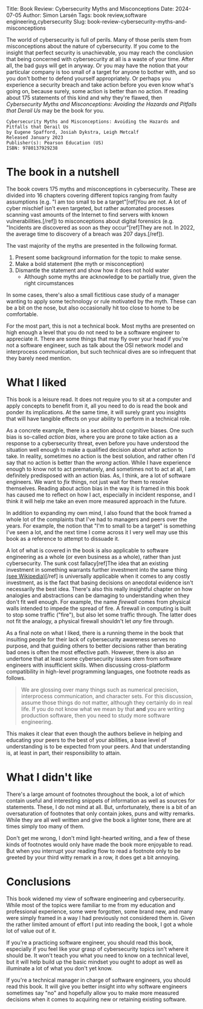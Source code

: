 Title: Book Review: Cybersecurity Myths and Misconceptions
Date: 2024-07-05
Author: Simon Larsén
Tags: book review,software engineering,cybersecurity
Slug: book-review-cybersecurity-myths-and-misconceptions

The world of cybersecurity is full of perils. Many of those perils stem from
misconceptions about the nature of cybersecurity. If you come to the insight
that perfect security is unachievable, you may reach the conclusion that
being concerned with cybersecurity at all is a waste of your time. After all,
the bad guys will get in anyway. Or you may have the notion that your particular
company is too small of a target for anyone to bother with, and so you don't
bother to defend yourself appropriately. Or perhaps you experience a security
breach and take action before you even know what's going on, because surely,
some action is better than no action. If reading about 175 statements of this
kind and why they're flawed, then _Cybersecurity Myths and
Misconceptions: Avoiding the Hazards and Pitfalls that Derail Us_ may be the
book for you.

```
Cybersecurity Myths and Misconceptions: Avoiding the Hazards and Pitfalls that Derail Us
by Eugene Spafford, Josiah Dykstra, Leigh Metcalf
Released January 2023
Publisher(s): Pearson Education (US)
ISBN: 9780137929238
```

# The book in a nutshell
The book covers 175 myths and misconceptions in cybersecurity. These are divided
into 16 chapters covering different topics ranging from faulty assumptions
(e.g. "I am too small to be a target"[ref]You are not. A lot of cyber mischief
isn't even targeted, but rather automated processes scanning vast amounts of the
Internet to find servers with known vulnerabilities.[/ref]) to misconceptions
about digital forensics (e.g. "Incidents are discovered as soon as they
occur"[ref]They are not. In 2022, the average time to discovery of a breach was
207 days.[/ref]).

The vast majority of the myths are presented in the following format.

1. Present some background information for the topic to make sense.
2. Make a bold statement (the myth or misconception)
3. Dismantle the statement and show how it does not hold water
    - Although some myths are acknowledge to be partially true, given the right
      circumstances

In some cases, there's also a small fictitious case study of a manager wanting
to apply some technology or rule motivated by the myth. These can be a bit on
the nose, but also occasionally hit too close to home to be comfortable.

For the most part, this is not a technical book. Most myths are presented on high
enough a level that you do not need to be a software engineer to appreciate it.
There are some things that may fly over your head if you're not a software
engineer, such as talk about the OSI network model and interprocess
communication, but such technical dives are so infrequent that they barely need
mention.

# What I liked
This book is a leisure read. It does not require you to sit at a computer and
apply concepts to benefit from it, all you need to do is read the book and
ponder its implications. At the same time, it will surely grant you insights
that will have tangible effects on your ability to perform in a technical role.

As a concrete example, there is a section about cognitive biases. One such bias
is so-called _action bias_, where you are prone to take action as a response to
a cybersecurity threat, even before you have understood the situation well
enough to make a qualified decision about _what_ action to take. In reality,
sometimes no action is the best solution, and rather often I'd say that no
action is better than the _wrong_ action. While I have experience enough to know
not to act prematurely, and sometimes not to act at all, I am definitely
predisposed with an action bias. As, I think, are a lot of software engineers.
We want to _fix_ things, not just wait for them to resolve themselves. Reading
about action bias in the way it is framed in this book has caused me to reflect
on how I act, especially in incident response, and I think it will help me take
an even more measured approach in the future.

In addition to expanding my own mind, I also found that the book framed a whole
lot of the complaints that I've had to managers and peers over the years. For
example, the notion that "I'm to small to be a target" is something I've seen a
lot, and the next time I come across it I very well may use this book as a
reference to attempt to dissuade it.

A lot of what is covered in the book is also applicable to software engineering
as a whole (or even business as a whole), rather than just cybersecurity. The
sunk cost fallacy[ref]The idea that an existing investment in something warrants
further investment into the same thing [(see
Wikipedia)](https://en.wikipedia.org/wiki/Sunk_cost#Fallacy_effect)[/ref] is
universally applicable when it comes to any costly investment, as is the fact
that basing decisions on anecdotal evidence isn't necessarily the best idea.
There's also this really insightful chapter on how analogies and abstractions
can be damaging to understanding when they don't fit well enough. For example,
the name _firewall_ comes from physical walls intended to impede the spread of
fire. A firewall in computing is built to stop some traffic ("fire"), but also
let some traffic through. The latter does not fit the analogy, a physical
firewall shouldn't let _any_ fire through.

As a final note on what I liked, there is a running theme in the book that
insulting people for their lack of cybersecurity awareness serves no purpose,
and that guiding others to better decisions rather than berating bad ones is
often the most effective path. However, there is also an undertone that
at least some cybersecurity issues stem from software engineers with
insufficient skills. When discussing cross-platform compatibility in high-level
programming languages, one footnote reads as follows.

> We are glossing over many things such as numerical precision, interprocess
> communication, and character sets. For this discussion, assume those things do
> not matter, although they certainly do in real life. If you do not know what
> we mean by that **and** you are writing production software, then you need to
> study more software engineering.

This makes it clear that even though the authors believe in helping and
educating your peers to the best of your abilities, a base level of
understanding is to be expected from your peers. And that understanding is, at
least in part, their responsibility to attain.

# What I didn't like
There's a large amount of footnotes throughout the book, a lot of which contain
useful and interesting snippets of information as well as sources for
statements. These, I do not mind at all. But, unfortunately, there is a bit of
an oversaturation of footnotes that only contain jokes, puns and witty remarks.
While they are all well written and give the book a lighter tone, there are at
times simply too many of them.

Don't get me wrong, I don't mind light-hearted writing, and a few of these kinds
of footnotes would only have made the book more enjoyable to read. But when you
interrupt your reading flow to read a footnote only to be greeted by your third
witty remark in a row, it does get a bit annoying.

# Conclusions
This book widened my view of software engineering and cybersecurity. While most
of the topics were familiar to me from my education and professional experience,
some were forgotten, some brand new, and many were simply framed in a way I had
previously not considered them in. Given the rather limited amount of effort I
put into reading the book, I got a whole lot of value out of it.

If you're a practicing software engineer, you should read this book, especially
if you feel like your grasp of cybersecurity topics isn't where it should be. It
won't teach you what you need to know on a technical level, but it will help
build up the basic mindset you ought to adopt as well as illuminate a lot of
what you don't yet know.

If you're a technical manager in charge of software engineers, you should read
this book. It will give you better insight into why software engineers sometimes
say "no" and hopefully allow you to make more measured decisions when it comes
to acquiring new or retaining existing software.

